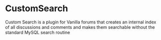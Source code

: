 CustomSearch
============

Custom Search is a plugin for Vanilla forums  that creates an internal index of all discussions and comments and makes them searchable without the standard MySQL search routine
